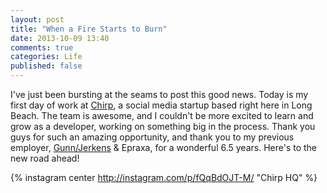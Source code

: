 ```yaml
---
layout: post
title: "When a Fire Starts to Burn"
date: 2013-10-09 13:40
comments: true
categories: Life
published: false
---
```


I've just been bursting at the seams to post this good news. Today is my first day of work at [Chirp](http://uchirp.it), a social media startup based right here in Long Beach. The team is awesome, and I couldn't be more excited to learn and grow as a developer, working on something big in the process. Thank you guys for such an amazing opportunity, and thank you to my previous employer, [Gunn/Jerkens](http://gunnjerkens.com) & Epraxa, for a wonderful 6.5 years. Here's to the new road ahead!

{% instagram center http://instagram.com/p/fQqBdOJT-M/ "Chirp HQ" %}
